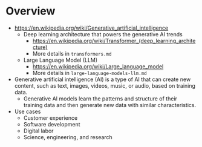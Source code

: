 # Overview

- https://en.wikipedia.org/wiki/Generative_artificial_intelligence
    + Deep learning architecture that powers the generative AI trends
        * https://en.wikipedia.org/wiki/Transformer_(deep_learning_architecture)
        * More details in `transformers.md`
    + Large Language Model (LLM)
        * https://en.wikipedia.org/wiki/Large_language_model
        * More details in `large-language-models-llm.md`
- Generative artificial intelligence (AI) is a type of AI that can
  create new content, such as text, images, videos, music, or audio,
  based on training data.
    + Generative AI models learn the patterns and structure of their
      training data and then generate new data with similar
      characteristics.
- Use cases
    + Customer experience
    + Software development
    + Digital labor
    + Science, engineering, and research
